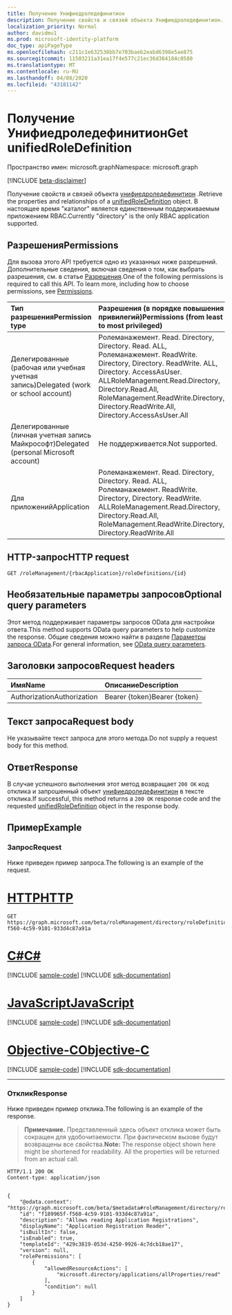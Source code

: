 ```yaml
---
title: Получение Унифиедроледефинитион
description: Получение свойств и связей объекта Унифиедроледефинитион.
localization_priority: Normal
author: davidmu1
ms.prod: microsoft-identity-platform
doc_type: apiPageType
ms.openlocfilehash: c211c1e632538bb7e703baeb2eabd6398e5ae875
ms.sourcegitcommit: 11503211a31ea17f4e577c21ec36d364184c0580
ms.translationtype: MT
ms.contentlocale: ru-RU
ms.lasthandoff: 04/08/2020
ms.locfileid: "43181142"
---
```

# <a name="get-unifiedroledefinition"></a><span data-ttu-id="76a72-103">Получение Унифиедроледефинитион</span><span class="sxs-lookup"><span data-stu-id="76a72-103">Get unifiedRoleDefinition</span></span>

<span data-ttu-id="76a72-104">Пространство имен: microsoft.graph</span><span class="sxs-lookup"><span data-stu-id="76a72-104">Namespace: microsoft.graph</span></span>

[!INCLUDE [beta-disclaimer](../../includes/beta-disclaimer.md)]

<span data-ttu-id="76a72-105">Получение свойств и связей объекта [унифиедроледефинитион](../resources/unifiedRoleDefinition.md) .</span><span class="sxs-lookup"><span data-stu-id="76a72-105">Retrieve the properties and relationships of a [unifiedRoleDefinition](../resources/unifiedRoleDefinition.md) object.</span></span> <span data-ttu-id="76a72-106">В настоящее время "каталог" является единственным поддерживаемым приложением RBAC.</span><span class="sxs-lookup"><span data-stu-id="76a72-106">Currently "directory" is the only RBAC application supported.</span></span>

## <a name="permissions"></a><span data-ttu-id="76a72-107">Разрешения</span><span class="sxs-lookup"><span data-stu-id="76a72-107">Permissions</span></span>

<span data-ttu-id="76a72-p102">Для вызова этого API требуется одно из указанных ниже разрешений. Дополнительные сведения, включая сведения о том, как выбрать разрешения, см. в статье [Разрешения](/graph/permissions-reference).</span><span class="sxs-lookup"><span data-stu-id="76a72-p102">One of the following permissions is required to call this API. To learn more, including how to choose permissions, see [Permissions](/graph/permissions-reference).</span></span>

|<span data-ttu-id="76a72-110">Тип разрешения</span><span class="sxs-lookup"><span data-stu-id="76a72-110">Permission type</span></span>      | <span data-ttu-id="76a72-111">Разрешения (в порядке повышения привилегий)</span><span class="sxs-lookup"><span data-stu-id="76a72-111">Permissions (from least to most privileged)</span></span>              |
|:--------------------|:---------------------------------------------------------|
|<span data-ttu-id="76a72-112">Делегированные (рабочая или учебная учетная запись)</span><span class="sxs-lookup"><span data-stu-id="76a72-112">Delegated (work or school account)</span></span> | <span data-ttu-id="76a72-113">Ролеманажемент. Read. Directory, Directory. Read. ALL, Ролеманажемент. ReadWrite. Directory, Directory. ReadWrite. ALL, Directory. AccessAsUser. ALL</span><span class="sxs-lookup"><span data-stu-id="76a72-113">RoleManagement.Read.Directory, Directory.Read.All, RoleManagement.ReadWrite.Directory, Directory.ReadWrite.All, Directory.AccessAsUser.All</span></span>    |
|<span data-ttu-id="76a72-114">Делегированные (личная учетная запись Майкрософт)</span><span class="sxs-lookup"><span data-stu-id="76a72-114">Delegated (personal Microsoft account)</span></span> | <span data-ttu-id="76a72-115">Не поддерживается.</span><span class="sxs-lookup"><span data-stu-id="76a72-115">Not supported.</span></span>    |
|<span data-ttu-id="76a72-116">Для приложений</span><span class="sxs-lookup"><span data-stu-id="76a72-116">Application</span></span> | <span data-ttu-id="76a72-117">Ролеманажемент. Read. Directory, Directory. Read. ALL, Ролеманажемент. ReadWrite. Directory, Directory. ReadWrite. ALL</span><span class="sxs-lookup"><span data-stu-id="76a72-117">RoleManagement.Read.Directory, Directory.Read.All, RoleManagement.ReadWrite.Directory, Directory.ReadWrite.All</span></span> |

## <a name="http-request"></a><span data-ttu-id="76a72-118">HTTP-запрос</span><span class="sxs-lookup"><span data-stu-id="76a72-118">HTTP request</span></span>

<!-- { "blockType": "ignored" } -->

```http
GET /roleManagement/{rbacApplication}/roleDefinitions/{id}
```

## <a name="optional-query-parameters"></a><span data-ttu-id="76a72-119">Необязательные параметры запросов</span><span class="sxs-lookup"><span data-stu-id="76a72-119">Optional query parameters</span></span>

<span data-ttu-id="76a72-120">Этот метод поддерживает параметры запросов OData для настройки ответа.</span><span class="sxs-lookup"><span data-stu-id="76a72-120">This method supports OData query parameters to help customize the response.</span></span> <span data-ttu-id="76a72-121">Общие сведения можно найти в разделе [Параметры запроса OData](/graph/query-parameters).</span><span class="sxs-lookup"><span data-stu-id="76a72-121">For general information, see [OData query parameters](/graph/query-parameters).</span></span>

## <a name="request-headers"></a><span data-ttu-id="76a72-122">Заголовки запросов</span><span class="sxs-lookup"><span data-stu-id="76a72-122">Request headers</span></span>

| <span data-ttu-id="76a72-123">Имя</span><span class="sxs-lookup"><span data-stu-id="76a72-123">Name</span></span>      |<span data-ttu-id="76a72-124">Описание</span><span class="sxs-lookup"><span data-stu-id="76a72-124">Description</span></span>|
|:----------|:----------|
| <span data-ttu-id="76a72-125">Authorization</span><span class="sxs-lookup"><span data-stu-id="76a72-125">Authorization</span></span> | <span data-ttu-id="76a72-126">Bearer {token}</span><span class="sxs-lookup"><span data-stu-id="76a72-126">Bearer {token}</span></span> |

## <a name="request-body"></a><span data-ttu-id="76a72-127">Текст запроса</span><span class="sxs-lookup"><span data-stu-id="76a72-127">Request body</span></span>

<span data-ttu-id="76a72-128">Не указывайте текст запроса для этого метода.</span><span class="sxs-lookup"><span data-stu-id="76a72-128">Do not supply a request body for this method.</span></span>

## <a name="response"></a><span data-ttu-id="76a72-129">Ответ</span><span class="sxs-lookup"><span data-stu-id="76a72-129">Response</span></span>

<span data-ttu-id="76a72-130">В случае успешного выполнения этот метод возвращает `200 OK` код отклика и запрошенный объект [унифиедроледефинитион](../resources/unifiedroledefinition.md) в тексте отклика.</span><span class="sxs-lookup"><span data-stu-id="76a72-130">If successful, this method returns a `200 OK` response code and the requested [unifiedRoleDefinition](../resources/unifiedroledefinition.md) object in the response body.</span></span>

## <a name="example"></a><span data-ttu-id="76a72-131">Пример</span><span class="sxs-lookup"><span data-stu-id="76a72-131">Example</span></span>

### <a name="request"></a><span data-ttu-id="76a72-132">Запрос</span><span class="sxs-lookup"><span data-stu-id="76a72-132">Request</span></span>

<span data-ttu-id="76a72-133">Ниже приведен пример запроса.</span><span class="sxs-lookup"><span data-stu-id="76a72-133">The following is an example of the request.</span></span>


# <a name="http"></a>[<span data-ttu-id="76a72-134">HTTP</span><span class="sxs-lookup"><span data-stu-id="76a72-134">HTTP</span></span>](#tab/http)
<!-- {
  "blockType": "request",
  "name": "get_unifiedroledefinition"
}-->

```msgraph-interactive
GET https://graph.microsoft.com/beta/roleManagement/directory/roleDefinitions/f189965f-f560-4c59-9101-933d4c87a91a
```
# <a name="c"></a>[<span data-ttu-id="76a72-135">C#</span><span class="sxs-lookup"><span data-stu-id="76a72-135">C#</span></span>](#tab/csharp)
[!INCLUDE [sample-code](../includes/snippets/csharp/get-unifiedroledefinition-csharp-snippets.md)]
[!INCLUDE [sdk-documentation](../includes/snippets/snippets-sdk-documentation-link.md)]

# <a name="javascript"></a>[<span data-ttu-id="76a72-136">JavaScript</span><span class="sxs-lookup"><span data-stu-id="76a72-136">JavaScript</span></span>](#tab/javascript)
[!INCLUDE [sample-code](../includes/snippets/javascript/get-unifiedroledefinition-javascript-snippets.md)]
[!INCLUDE [sdk-documentation](../includes/snippets/snippets-sdk-documentation-link.md)]

# <a name="objective-c"></a>[<span data-ttu-id="76a72-137">Objective-C</span><span class="sxs-lookup"><span data-stu-id="76a72-137">Objective-C</span></span>](#tab/objc)
[!INCLUDE [sample-code](../includes/snippets/objc/get-unifiedroledefinition-objc-snippets.md)]
[!INCLUDE [sdk-documentation](../includes/snippets/snippets-sdk-documentation-link.md)]

---


### <a name="response"></a><span data-ttu-id="76a72-138">Отклик</span><span class="sxs-lookup"><span data-stu-id="76a72-138">Response</span></span>

<span data-ttu-id="76a72-139">Ниже приведен пример отклика.</span><span class="sxs-lookup"><span data-stu-id="76a72-139">The following is an example of the response.</span></span>

> <span data-ttu-id="76a72-p104">**Примечание.** Представленный здесь объект отклика может быть сокращен для удобочитаемости. При фактическом вызове будут возвращены все свойства.</span><span class="sxs-lookup"><span data-stu-id="76a72-p104">**Note:** The response object shown here might be shortened for readability. All the properties will be returned from an actual call.</span></span>

<!-- {
  "blockType": "response",
  "truncated": true,
  "@odata.type": "microsoft.graph.unifiedRoleDefinition"
} -->

```http
HTTP/1.1 200 OK
Content-type: application/json


{
    "@odata.context": "https://graph.microsoft.com/beta/$metadata#roleManagement/directory/roleDefinitions/$entity",
    "id": "f189965f-f560-4c59-9101-933d4c87a91a",
    "description": "Allows reading Application Registrations",
    "displayName": "Application Registration Reader",
    "isBuiltIn": false,
    "isEnabled": true,
    "templateId": "429c3819-053d-4250-9926-4c7dcb18ae17",
    "version": null,
    "rolePermissions": [
        {
            "allowedResourceActions": [
                "microsoft.directory/applications/allProperties/read"
            ],
            "condition": null
        }
    ]
}
```

<!-- uuid: 16cd6b66-4b1a-43a1-adaf-3a886856ed98
2019-02-04 14:57:30 UTC -->
<!-- {
  "type": "#page.annotation",
  "description": "Get unifiedRoleDefinition",
  "keywords": "",
  "section": "documentation",
  "tocPath": ""
}-->
